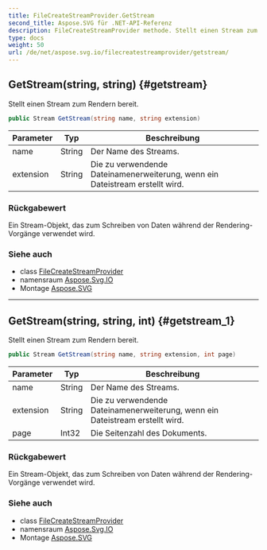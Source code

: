 ```yaml
---
title: FileCreateStreamProvider.GetStream
second_title: Aspose.SVG für .NET-API-Referenz
description: FileCreateStreamProvider methode. Stellt einen Stream zum Rendern bereit.
type: docs
weight: 50
url: /de/net/aspose.svg.io/filecreatestreamprovider/getstream/
---
```

## GetStream(string, string) {#getstream}

Stellt einen Stream zum Rendern bereit.

```csharp
public Stream GetStream(string name, string extension)
```

| Parameter | Typ | Beschreibung |
| --- | --- | --- |
| name | String | Der Name des Streams. |
| extension | String | Die zu verwendende Dateinamenerweiterung, wenn ein Dateistream erstellt wird. |

### Rückgabewert

Ein Stream-Objekt, das zum Schreiben von Daten während der Rendering-Vorgänge verwendet wird.

### Siehe auch

* class [FileCreateStreamProvider](../)
* namensraum [Aspose.Svg.IO](../../filecreatestreamprovider/)
* Montage [Aspose.SVG](../../../)

---

## GetStream(string, string, int) {#getstream_1}

Stellt einen Stream zum Rendern bereit.

```csharp
public Stream GetStream(string name, string extension, int page)
```

| Parameter | Typ | Beschreibung |
| --- | --- | --- |
| name | String | Der Name des Streams. |
| extension | String | Die zu verwendende Dateinamenerweiterung, wenn ein Dateistream erstellt wird. |
| page | Int32 | Die Seitenzahl des Dokuments. |

### Rückgabewert

Ein Stream-Objekt, das zum Schreiben von Daten während der Rendering-Vorgänge verwendet wird.

### Siehe auch

* class [FileCreateStreamProvider](../)
* namensraum [Aspose.Svg.IO](../../filecreatestreamprovider/)
* Montage [Aspose.SVG](../../../)


